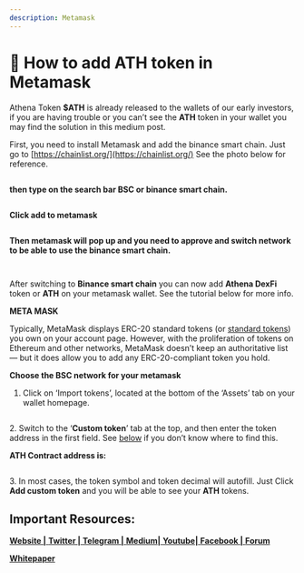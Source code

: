 ```yaml
---
description: Metamask
---
```


# 🦊 How to add ATH token in Metamask

Athena Token **$ATH** is already released to the wallets of our early investors, if you are having trouble or you can’t see the **ATH** token in your wallet you may find the solution in this medium post.

First, you need to install Metamask and add the binance smart chain. Just go to [https://chainlist.org/](https://chainlist.org/) See the photo below for reference.

<figure><img src="../../../../.gitbook/assets/chainlist.PNG" alt=""><figcaption></figcaption></figure>

**then type on the search bar BSC or binance smart chain.**

<figure><img src="../../../../.gitbook/assets/bsc.png" alt=""><figcaption></figcaption></figure>

**Click add to metamask**

<figure><img src="../../../../.gitbook/assets/add to meta.png" alt=""><figcaption></figcaption></figure>

**Then metamask will pop up and you need to approve and switch network to be able to use the binance smart chain.**

<figure><img src="../../../../.gitbook/assets/approve.png" alt=""><figcaption></figcaption></figure>

<figure><img src="../../../../.gitbook/assets/switch.png" alt=""><figcaption></figcaption></figure>

After switching to **Binance smart chain** you can now add **Athena DexFi** token or **ATH** on your metamask wallet. See the tutorial below for more info.

**META MASK**

Typically, MetaMask displays ERC-20 standard tokens (or [standard tokens](https://ethereum.org/en/developers/docs/standards/tokens/erc-20/)) you own on your account page. However, with the proliferation of tokens on Ethereum and other networks, MetaMask doesn’t keep an authoritative list — but it does allow you to add any ERC-20-compliant token you hold.

**Choose the BSC network for your metamask**

1. Click on ‘Import tokens’, located at the bottom of the ‘Assets’ tab on your wallet homepage.

<figure><img src="../../../../.gitbook/assets/bnb.png" alt=""><figcaption></figcaption></figure>

2\. Switch to the ‘**Custom token**’ tab at the top, and then enter the token address in the first field. See [below](https://metamask.zendesk.com/hc/en-us/articles/360015489031-How-to-add-unlisted-tokens-custom-tokens-in-MetaMask#h\_01FWKCA7MJG5HT2MSZZ8DJ0QCF) if you don’t know where to find this.

**ATH Contract address is:**

<figure><img src="../../../../.gitbook/assets/import.png" alt=""><figcaption></figcaption></figure>

3\. In most cases, the token symbol and token decimal will autofill. Just Click **Add custom token** and you will be able to see your **ATH** tokens.

## Important Resources:

[**Website |** ](https://athenadexfi.io/)[**Twitter |** ](https://twitter.com/AthenaDexFi)[**Telegram |** ](https://t.me/AthenaCryptoBankGroup)[**Medium|** ](https://medium.com/@AthenaDexFi)[**Youtube|** ](https://www.youtube.com/@AthenaDexFi)[**Facebook |** ](https://www.facebook.com/AthenaDexFi)[**Forum**](https://forum.athenacryptobank.io/)

[**Whitepaper**](https://athenacryptobank.io/doc/WHITEPAPER\_ATHENA\_CRYPTO\_BANK.pdf)
